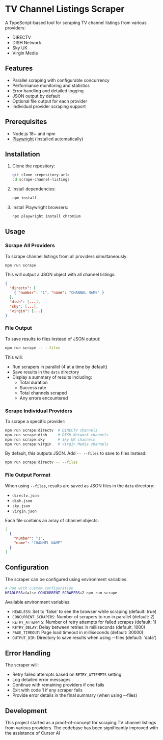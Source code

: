 # TV Channel Listings Scraper

A TypeScript-based tool for scraping TV channel listings from various providers:
- DIRECTV
- DISH Network
- Sky UK
- Virgin Media

## Features

- Parallel scraping with configurable concurrency
- Performance monitoring and statistics
- Error handling and detailed logging
- JSON output by default
- Optional file output for each provider
- Individual provider scraping support

## Prerequisites

- Node.js 18+ and npm
- [Playwright](https://playwright.dev/) (installed automatically)

## Installation

1. Clone the repository:
   ```bash
   git clone <repository-url>
   cd scrape-channel-listings
   ```

2. Install dependencies:
   ```bash
   npm install
   ```

3. Install Playwright browsers:
   ```bash
   npx playwright install chromium
   ```

## Usage

### Scrape All Providers

To scrape channel listings from all providers simultaneously:

```bash
npm run scrape
```

This will output a JSON object with all channel listings:
```json
{
  "directv": [
    { "number": "1", "name": "CHANNEL NAME" }
  ],
  "dish": [...],
  "sky": [...],
  "virgin": [...]
}
```

### File Output

To save results to files instead of JSON output:

```bash
npm run scrape -- --files
```

This will:
- Run scrapers in parallel (4 at a time by default)
- Save results in the `data` directory
- Display a summary of results including:
  - Total duration
  - Success rate
  - Total channels scraped
  - Any errors encountered

### Scrape Individual Providers

To scrape a specific provider:

```bash
npm run scrape:directv  # DIRECTV channels
npm run scrape:dish     # DISH Network channels
npm run scrape:sky      # Sky UK channels
npm run scrape:virgin   # Virgin Media channels
```

By default, this outputs JSON. Add `-- --files` to save to files instead:
```bash
npm run scrape:directv -- --files
```

### File Output Format

When using `--files`, results are saved as JSON files in the `data` directory:
- `directv.json`
- `dish.json`
- `sky.json`
- `virgin.json`

Each file contains an array of channel objects:
```json
[
  {
    "number": "1",
    "name": "CHANNEL NAME"
  }
]
```

## Configuration

The scraper can be configured using environment variables:

```bash
# Run with custom configuration
HEADLESS=false CONCURRENT_SCRAPERS=2 npm run scrape
```

Available environment variables:
- `HEADLESS`: Set to 'false' to see the browser while scraping (default: true)
- `CONCURRENT_SCRAPERS`: Number of scrapers to run in parallel (default: 2)
- `RETRY_ATTEMPTS`: Number of retry attempts for failed scrapes (default: 1)
- `RETRY_DELAY`: Delay between retries in milliseconds (default: 1000)
- `PAGE_TIMEOUT`: Page load timeout in milliseconds (default: 30000)
- `OUTPUT_DIR`: Directory to save results when using --files (default: 'data')

## Error Handling

The scraper will:
- Retry failed attempts based on `RETRY_ATTEMPTS` setting
- Log detailed error messages
- Continue with remaining providers if one fails
- Exit with code 1 if any scraper fails
- Provide error details in the final summary (when using --files)

## Development

This project started as a proof-of-concept for scraping TV channel listings from various providers. The codebase has been significantly improved with the assistance of Cursor AI
